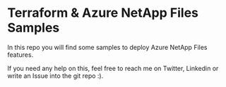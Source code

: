 # Terraform & Azure NetApp Files Samples

In this repo you will find some samples to deploy Azure NetApp Files features.

If you need any help on this, feel free to reach me on Twitter, Linkedin or write an Issue into the git repo :).

